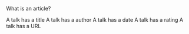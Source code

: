 What is an article? 

A talk has a title
A talk has a author
A talk has a date
A talk has a rating
A talk has a URL
